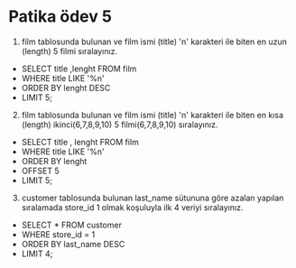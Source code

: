 # Patika ödev 5 

1. film tablosunda bulunan ve film ismi (title) 'n' karakteri ile biten en uzun (length) 5 filmi sıralayınız.
 * SELECT title ,lenght FROM film
 * WHERE title LIKE '%n'
 * ORDER BY lenght DESC
 * LIMIT 5;

 2. film tablosunda bulunan ve film ismi (title) 'n' karakteri ile biten en kısa (length) ikinci(6,7,8,9,10) 5 filmi(6,7,8,9,10) sıralayınız.
 * SELECT title , lenght FROM film
 * WHERE title LIKE '%n' 
 * ORDER BY lenght
 * OFFSET 5 
 * LIMIT 5;
  
3. customer tablosunda bulunan last_name sütununa göre azalan yapılan sıralamada store_id 1 olmak koşuluyla ilk 4 veriyi sıralayınız.
* SELECT * FROM customer 
* WHERE store_id = 1 
* ORDER BY last_name DESC
* LIMIT 4;